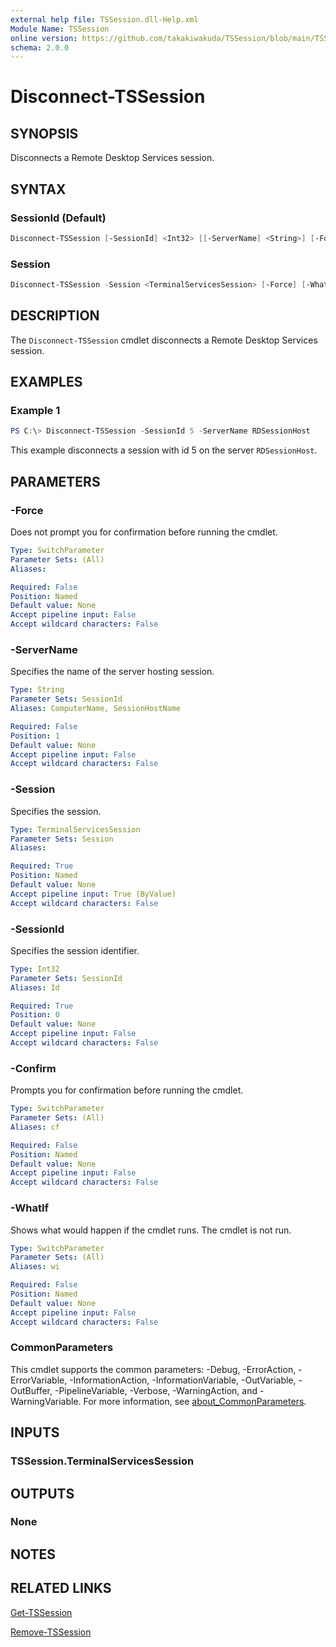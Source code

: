 ```yaml
---
external help file: TSSession.dll-Help.xml
Module Name: TSSession
online version: https://github.com/takakiwakuda/TSSession/blob/main/TSSession/docs/Disconnect-TSSession.md
schema: 2.0.0
---
```


# Disconnect-TSSession

## SYNOPSIS

Disconnects a Remote Desktop Services session.

## SYNTAX

### SessionId (Default)

```powershell
Disconnect-TSSession [-SessionId] <Int32> [[-ServerName] <String>] [-Force] [-WhatIf] [-Confirm] [<CommonParameters>]
```

### Session

```powershell
Disconnect-TSSession -Session <TerminalServicesSession> [-Force] [-WhatIf] [-Confirm] [<CommonParameters>]
```

## DESCRIPTION

The `Disconnect-TSSession` cmdlet disconnects a Remote Desktop Services session.

## EXAMPLES

### Example 1

```powershell
PS C:\> Disconnect-TSSession -SessionId 5 -ServerName RDSessionHost
```

This example disconnects a session with id 5 on the server `RDSessionHost`.

## PARAMETERS

### -Force

Does not prompt you for confirmation before running the cmdlet.

```yaml
Type: SwitchParameter
Parameter Sets: (All)
Aliases:

Required: False
Position: Named
Default value: None
Accept pipeline input: False
Accept wildcard characters: False
```

### -ServerName

Specifies the name of the server hosting session.

```yaml
Type: String
Parameter Sets: SessionId
Aliases: ComputerName, SessionHostName

Required: False
Position: 1
Default value: None
Accept pipeline input: False
Accept wildcard characters: False
```

### -Session

Specifies the session.

```yaml
Type: TerminalServicesSession
Parameter Sets: Session
Aliases:

Required: True
Position: Named
Default value: None
Accept pipeline input: True (ByValue)
Accept wildcard characters: False
```

### -SessionId

Specifies the session identifier.

```yaml
Type: Int32
Parameter Sets: SessionId
Aliases: Id

Required: True
Position: 0
Default value: None
Accept pipeline input: False
Accept wildcard characters: False
```

### -Confirm

Prompts you for confirmation before running the cmdlet.

```yaml
Type: SwitchParameter
Parameter Sets: (All)
Aliases: cf

Required: False
Position: Named
Default value: None
Accept pipeline input: False
Accept wildcard characters: False
```

### -WhatIf

Shows what would happen if the cmdlet runs.
The cmdlet is not run.

```yaml
Type: SwitchParameter
Parameter Sets: (All)
Aliases: wi

Required: False
Position: Named
Default value: None
Accept pipeline input: False
Accept wildcard characters: False
```

### CommonParameters

This cmdlet supports the common parameters: -Debug, -ErrorAction, -ErrorVariable, -InformationAction, -InformationVariable, -OutVariable, -OutBuffer, -PipelineVariable, -Verbose, -WarningAction, and -WarningVariable. For more information, see [about_CommonParameters](http://go.microsoft.com/fwlink/?LinkID=113216).

## INPUTS

### TSSession.TerminalServicesSession

## OUTPUTS

### None

## NOTES

## RELATED LINKS

[Get-TSSession](https://github.com/takakiwakuda/TSSession/blob/main/TSSession/docs/Get-TSSession.md)

[Remove-TSSession](https://github.com/takakiwakuda/TSSession/blob/main/TSSession/docs/Remove-TSSession.md)
